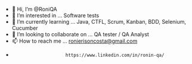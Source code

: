 - 👋 Hi, I’m @RoniQA
- 👀 I’m interested in ... Software tests
- 🌱 I’m currently learning ... Java, CTFL, Scrum, Kanban, BDD, Selenium, Cucumber
- 💞️ I’m looking to collaborate on ... QA tester / QA Analyst
- 📫 How to reach me ... ronierisoncosta@gmail.com
-                         https://www.linkedin.com/in/ronin-qa/

<!---
RoniQA/RoniQA is a ✨ special ✨ repository because its `README.md` (this file) appears on your GitHub profile.
You can click the Preview link to take a look at your changes.
--->
